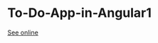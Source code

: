 # To-Do-App-in-Angular1

<a href="https://matutamiller.github.io/To-Do-App-in-Angular1/">See online</a>

